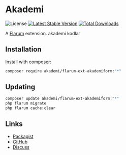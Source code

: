 # Akademi

![License](https://img.shields.io/badge/license-MIT-blue.svg) [![Latest Stable Version](https://img.shields.io/packagist/v/akademi/flarum-ext-akademiform.svg)](https://packagist.org/packages/akademi/flarum-ext-akademiform) [![Total Downloads](https://img.shields.io/packagist/dt/akademi/flarum-ext-akademiform.svg)](https://packagist.org/packages/akademi/flarum-ext-akademiform)

A [Flarum](http://flarum.org) extension. akademi kodlar

## Installation

Install with composer:

```sh
composer require akademi/flarum-ext-akademiform:"*"
```

## Updating

```sh
composer update akademi/flarum-ext-akademiform:"*"
php flarum migrate
php flarum cache:clear
```

## Links

- [Packagist](https://packagist.org/packages/akademi/flarum-ext-akademiform)
- [GitHub](https://github.com/Cengizhan00/AkademiForm)
- [Discuss](https://discuss.flarum.org/d/PUT_DISCUSS_SLUG_HERE)
